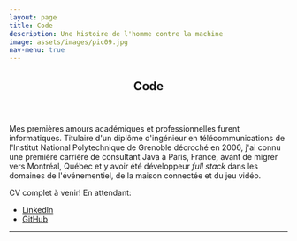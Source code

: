 ```yaml
---
layout: page
title: Code
description: Une histoire de l'homme contre la machine
image: assets/images/pic09.jpg
nav-menu: true
---
```


<!-- Main -->
<div id="main" class="alt">

<!-- One -->
<section id="one">
	<div class="inner">
		<header class="major">
			<h1>Code</h1>
		</header>

<!-- Content -->
<p>Mes premières amours académiques et professionnelles furent informatiques. Titulaire d'un diplôme d'ingénieur en télécommunications de l'Institut National Polytechnique de Grenoble décroché en 2006, j'ai connu une première carrière de consultant Java à Paris, France, avant de migrer vers Montréal, Québec et y avoir été développeur <em>full stack</em> dans les domaines de l'événementiel, de la maison connectée et du jeu vidéo.</p>

<div class="content">
		<p>CV complet à venir! En attendant:</p>
		<ul class="actions">
				<li><a href="{{ site.socials.LinkedIn }}" class="button next" target="_blank">LinkedIn</a></li>
				<li><a href="{{ site.socials.GitHub }}" class="button next" target="_blank">GitHub</a></li>
		</ul>
</div>

<hr class="major" />

<!-- Experience -->

</div>
</section>

</div>

